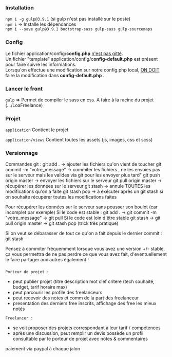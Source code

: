 ### Installation

``npm i -g gulp@3.9.1`` (si gulp n'est pas installé sur le poste)<br> 
``npm i`` => Installe les dépendances <br>
``npm i --save gulp@3.9.1 bootstrap-sass gulp-sass gulp-sourcemaps``

### Config
Le fichier application/config/<b>config.php</b> <u>n'est pas gitté</u>.<br>
Un fichier "template" application/config/c<b>onfig-default.php</b>	 est présent pour faire suivre les informations. <br>
Lorsqu'on effectue une modification sur notre config.php local, <u>ON DOIT</u> faire la modification dans <b>config-default.php</b>	.


### Lancer le front
``gulp`` => Permet de compiler le sass en css. A faire à la racine du projet (.../LoaFreelance)

### Projet
``application``  Contient le projet

``application/views``  Contient toutes les assets (js, images, css et scss)

### Versionnage 
Commandes git :
git add . -> ajouter les fichiers qu'on vient de toucher
git commit -m "votre_message" -> commiter les fichiers , ne les envoies pas sur le serveur mais les valides via git pour les envoyer plus tard"
git push origin master -> envoyer les fichiers sur le serveur
git pull origin master -> récupérer les données sur le serveur
git stash -> annule TOUTES les modifications qu'on a faite
git stash pop -> à exécuter après un git stash si on souhaite récupérer toutes les modifications faites

Pour récupérer les données sur le serveur sans pousser son boulot (car incomplet par exemple)
Si le code est stable : 
git add . -> git commit -m "votre_message" -> git pull
Si le code est loin d'être stable 
git stash -> git pull origin master -> git stash pop (trick très pratique)

Si on veut se débarasser de tout ce qu'on a fait depuis le dernier commit :
git stash

Pensez à commiter fréquemment lorsque vous avez une version +/- stable, ça vous permettra de ne pas perdre ce que vous avez fait, d'eventuellement le faire partager aux autres également !


### 
`Porteur de projet :`
- peut publier projet (titre description mot clef critere (tech souhaité, budget, tarif horaire max)
- peut parcourir les profile des freelanceurs 
- peut recevoir des notes et comm de la part des freelanceur
- presentation des derniers free inscrits, affichage des free les mieux notés

`Freelancer :`
- se voit proposer des projets correspondant à leur tarif / compétences
- après une discussion, peut remplir un devis
possède un profil consultable par le porteur de projet avec notes & commentaires


paiement via paypal à chaque jalon


